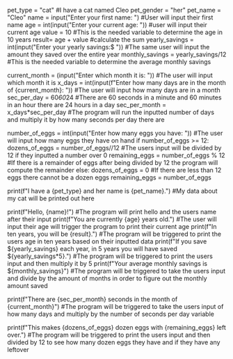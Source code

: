pet_type = "cat"
#I have a cat named Cleo
pet_gender = "her"
pet_name = "Cleo"
name = input("Enter your first name: ")
#User will input their first name
age = int(input("Enter your current age: "))
#user will input their current age
value = 10
#This is the needed variable to determine the age in 10 years
result= age + value
#calculate the sum
yearly_savings = int(input("Enter your yearly savings:$ "))
#The same user will input the amount they saved over the entire year
monthly_savings = yearly_savings/12
#This is the needed variable to determine the average monthly savings

current_month = (input("Enter which month it is: "))
#The user will input which month it is
x_days = int(input(f"Enter how many days are in the month of {current_month}: "))
#The user will input how many days are in a month
sec_per_day = 60*60*24
#There are 60 seconds in a minute and 60 minutes in an hour there are 24 hours in a day
sec_per_month = x_days*sec_per_day
#The program will run the inputted number of days and multiply it by how many seconds per day there are

number_of_eggs = int(input("Enter how many eggs you have: "))
#The user will input how many eggs they have on hand
if number_of_eggs >= 12:
    dozens_of_eggs = number_of_eggs//12
#The users input will be divided by 12 if they inputted a number over 0
    remaining_eggs = number_of_eggs % 12
#If there is a remainder of eggs after being divided by 12 the program will compute the remainder
else:
    dozens_of_eggs = 0
#If there are less than 12 eggs there cannot be a dozen eggs
    remaining_eggs = number_of_eggs


print(f"I have a {pet_type} and her name is {pet_name}.")
#My data about my cat will be printed out here

print(f"Hello, {name}!")
#The program will print hello and the users name after their input
print(f"You are currently {age} years old.")
#The user will input their age will trigger the program to print their current age
print(f"In ten years, you will be {result}.")
#The program will be triggered to print the users age in ten years based on their inputted data
print(f"If you save ${yearly_savings} each year, in 5 years you will have saved ${yearly_savings*5}.")
#The program will be triggered to print the users input and then multiply it by 5
print(f"Your average monthly savings is ${monthly_savings}")
#The program will be triggered to take the users input and divide by the amount of months in order to figure out the monthly amount saved


print(f"There are {sec_per_month} seconds in the month of {current_month}")
#The program will be triggered to take the users input of how many days and multiply by the number of seconds per day variable

print(f"This makes {dozens_of_eggs} dozen eggs with {remaining_eggs} left over.")
#The program will be triggered to print the users input and then divided by 12 to see how many dozen eggs they have and if they have any leftover
